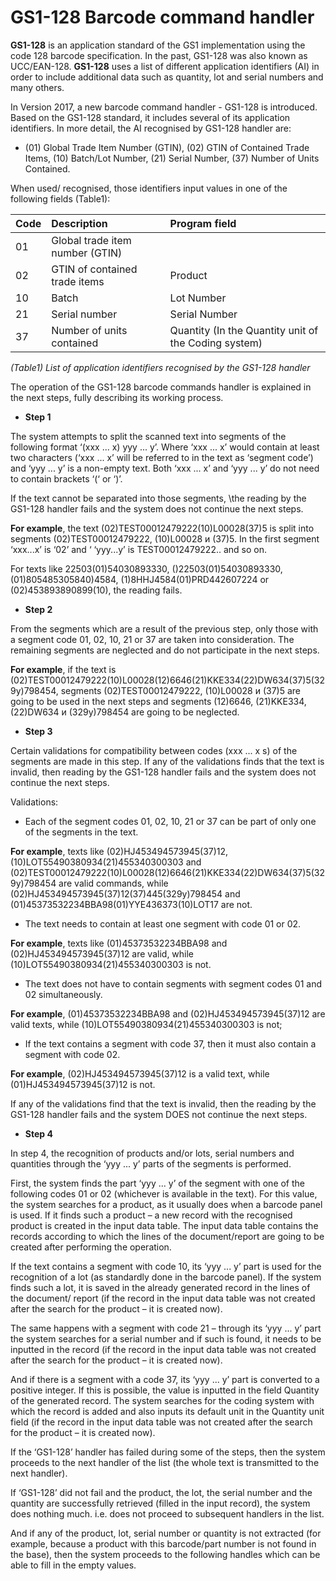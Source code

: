 # GS1-128 Barcode command handler

**GS1-128** is an application standard of the GS1 implementation using the code 128 barcode specification. In the past, GS1-128 was also known as UCC/EAN-128. **GS1-128** uses a list of different application identifiers (AI) in order to include additional data such as quantity, lot and serial numbers and many others.

In Version 2017, a new barcode command handler - GS1-128 is introduced. Based on the GS1-128 standard, it includes several of its application identifiers. In more detail, the AI recognised by GS1-128 handler are:

- (01) Global Trade Item Number (GTIN), (02) GTIN of Contained Trade Items, (10) Batch/Lot Number, (21) Serial Number, (37) Number of Units Contained. 

When used/ recognised, those identifiers input values in one of the following fields (Table1):
 
|Code|Description|Program field
|:--|:--|:--
|01| Global trade item number (GTIN)| 
|02| GTIN of contained trade items|Product
|10| Batch|Lot Number| Lot
|21| Serial number| Serial Number
|37| Number of units contained| Quantity (In the Quantity unit of the Coding system)

   *(Table1) List of application identifiers recognised by the GS1-128 handler*
 
The operation of the GS1-128 barcode commands handler is explained in the next steps, fully describing its working process.
 
- **Step 1**

The system attempts to split the scanned text into segments of the following format ‘(xxx ... x) yyy ... y’.  Where ‘xxx ... x’ would contain at least two characters (‘xxx ... x’ will be referred to in the text as ‘segment code’) and ‘yyy ... y’ is a non-empty text. Both ‘xxx ... x’ and ‘yyy ... y’ do not need to contain brackets ‘(‘ or ‘)’.

If the text cannot be separated into those segments, \the reading by the GS1-128 handler fails and the system does not continue the next steps.

**For  example**, the text (02)TEST00012479222(10)L00028(37)5 is split into segments (02)TEST00012479222, (10)L00028 и (37)5. In the first segment ‘xxx...x’ is ‘02’ and ‘ ‘yyy...y’ is TEST00012479222.. and so on.

For texts like 22503(01)54030893330, ()22503(01)54030893330, (01)805485305840)4584, (1)8HHJ4584(01)PRD442607224 or (02)453893890899(10), the reading fails.
 
- **Step 2**

From the segments which are a result of the previous step, only those with a segment code 01, 02, 10, 21 or 37 are taken into consideration. The remaining segments are neglected and do not participate in the next steps.

**For example**, if the text is (02)TEST00012479222(10)L00028(12)6646(21)KKE334(22)DW634(37)5(329y)798454, segments (02)TEST00012479222, (10)L00028 и (37)5 are going to be used in the next steps and segments (12)6646, (21)KKE334, (22)DW634 и (329y)798454 are going to be neglected.
 
- **Step 3**

Certain validations for compatibility between codes (xxx ... x s) of the segments are made in this step. If any of the validations finds that the text is invalid, then reading by the GS1-128 handler fails and the system does not continue the next steps.

Validations:</br>

- Each of the segment codes 01, 02, 10, 21 or 37 can be part of only one of the segments in the text. </br>

**For example**, texts like (02)HJ453494573945(37)12, (10)LОТ55490380934(21)455340300303 and </br>
(02)TEST00012479222(10)L00028(12)6646(21)KKE334(22)DW634(37)5(329y)798454 are valid commands, while </br>
(02)HJ453494573945(37)12(37)445(329y)798454 and (01)45373532234BBA98(01)YYE436373(10)LOT17 are not.

- The text needs to contain at least one segment with code 01 or 02.

**For example**, texts like (01)45373532234BBA98 and (02)HJ453494573945(37)12 are valid, while (10)LОТ55490380934(21)455340300303 is not.</br>

- The text does not have to contain segments with segment codes 01 and 02 simultaneously.</br>

**For example**, (01)45373532234BBA98 and (02)HJ453494573945(37)12 are valid texts, while (10)LОТ55490380934(21)455340300303 is not;

- If the text contains a segment with code 37, then it must also contain a segment with code 02.</br>

**For example**, (02)HJ453494573945(37)12 is a valid text, while (01)HJ453494573945(37)12 is not.
 
If any of the validations find that the text is invalid, then the reading by the GS1-128 handler fails and the system DOES not continue the next steps.
 
- **Step 4**

In step 4, the recognition of products and/or lots, serial numbers and quantities through the ‘yyy ... y’ parts of the segments is performed.

First, the system finds the part ‘yyy ... y’ of the segment with one of the following codes 01 or 02 (whichever is available in the text). For this value, the system searches for a product, as it usually does when a barcode panel is used. If it finds such a product – a new record with the recognised product is created in the input data table. The input data table contains the records according to which the lines of the document/report are going to be created after performing the operation.

If the text contains a segment with code 10, its ‘yyy ... y’ part is used for the recognition of a lot (as standardly done in the barcode panel). If the system finds such a lot, it is saved in the already generated record in the lines of the document/ report (if the record in the input data table was not created after the search for the product – it is created now).

The same happens with a segment with code 21 – through its ‘yyy ... y’ part the system searches for a serial number and if such is found, it needs to be inputted in the record (if the record in the input data table was not created after the search for the product – it is created now).

And if there is a segment with a code 37, its ‘yyy ... y’ part is converted to a positive integer. If this is possible, the value is inputted in the field Quantity of the generated record. The system searches for the coding system with which the record is added and also inputs its default unit in the Quantity unit field (if the record in the input data table was not created after the search for the product – it is created now).
 
If the ‘GS1-128’ handler has failed during some of the steps, then the system proceeds to the next handler of the list (the whole text is transmitted to the next handler).

If ‘GS1-128’ did not fail and the product, the lot, the serial number and the quantity are successfully retrieved (filled in the input record), the system does nothing much. i.e. does not proceed to subsequent handlers in the list.

And if any of the product, lot, serial number or quantity is not extracted (for example, because a product with this barcode/part number is not found in the base), then the system proceeds to the following handles which can be able to fill in the empty values. 


